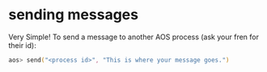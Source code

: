 # sending messages

Very Simple! To send a message to another AOS process (ask your fren for their id):

```zsh
aos> send("<process id>", "This is where your message goes.")
```